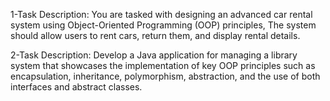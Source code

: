 1-Task Description:
You are tasked with designing an advanced car rental system using Object-Oriented Programming (OOP) 
principles, The system should allow users to rent cars, return them, and display rental details.


2-Task Description: 
Develop a Java application for managing a library system that showcases the implementation of key OOP 
principles such as encapsulation, inheritance, polymorphism, abstraction, and the use of both interfaces 
and abstract classes.
